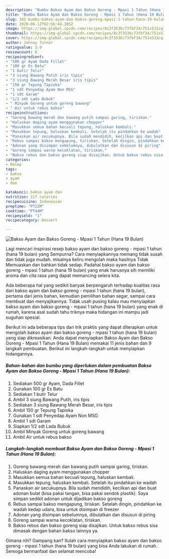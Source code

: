 ```yaml
---
description: "Bumbu Bakso Ayam dan Bakso Goreng - Mpasi 1 Tahun (Hana 19 Bulan) | Bahan Membuat Bakso Ayam dan Bakso Goreng - Mpasi 1 Tahun (Hana 19 Bulan) Yang Menggugah Selera"
title: "Bumbu Bakso Ayam dan Bakso Goreng - Mpasi 1 Tahun (Hana 19 Bulan) | Bahan Membuat Bakso Ayam dan Bakso Goreng - Mpasi 1 Tahun (Hana 19 Bulan) Yang Menggugah Selera"
slug: 362-bumbu-bakso-ayam-dan-bakso-goreng-mpasi-1-tahun-hana-19-bulan-bahan-membuat-bakso-ayam-dan-bakso-goreng-mpasi-1-tahun-hana-19-bulan-yang-menggugah-selera
date: 2020-06-12T02:56:44.285Z
image: https://img-global.cpcdn.com/recipes/8c3f3536c73fbf34/751x532cq70/bakso-ayam-dan-bakso-goreng-mpasi-1-tahun-hana-19-bulan-foto-resep-utama.jpg
thumbnail: https://img-global.cpcdn.com/recipes/8c3f3536c73fbf34/751x532cq70/bakso-ayam-dan-bakso-goreng-mpasi-1-tahun-hana-19-bulan-foto-resep-utama.jpg
cover: https://img-global.cpcdn.com/recipes/8c3f3536c73fbf34/751x532cq70/bakso-ayam-dan-bakso-goreng-mpasi-1-tahun-hana-19-bulan-foto-resep-utama.jpg
author: Johnny Turner
ratingvalue: 3.9
reviewcount: 6
recipeingredient:
- "500 gr Ayam Dada Fillet"
- "100 gr Es Batu"
- "1 butir Telur"
- "3 siung Bawang Putih iris tipis"
- "3 siung Bawang Merah Besar iris tipis"
- "150 gr Tepung Tapioka"
- "1 sdt Penyedap Ayam Non MSG"
- "1 sdt Garam"
- "1/2 sdt Lada Bubuk"
- " Minyak Goreng untuk goreng bawang"
- " Air untuk rebus bakso"
recipeinstructions:
- "Goreng bawang merah dan bawang putih sampai garing, tiriskan."
- "Haluskan daging ayam menggunakan chopper"
- "Masukkan semua bahan kecuali tepung, haluskan kembali."
- "Masukkan tepung, haluskan kembali. Setelah itu pindahkan ke wadah"
- "Panaskan air secukupnya. Bila sudah mendidih, kecilkan api dan buat adonan bulat (bisa pakai tangan, bisa pakai sendok plastik). Saya simpan sedikit adonan untuk dijadikan bakso goreng"
- "Rebus sampai bakso mengapung, tiriskan. Setelah dingin, pindahkan ke wadah kedap udara, bisa untuk disimpan di freezer"
- "Adonan yang disimpan sebelumnya, dibulatkan dan disusun di piring"
- "Goreng sampai warna kecoklatan, tiriskan."
- "Bakso rebus dan bakso goreng siap disajikan. Untuk bakso rebus sisa dimasak dengan bahan bakso lainnya ya."
categories:
- Resep
tags:
- bakso
- ayam
- dan

katakunci: bakso ayam dan 
nutrition: 217 calories
recipecuisine: Indonesian
preptime: "PT22M"
cooktime: "PT44M"
recipeyield: "1"
recipecategory: Dessert

---
```



![Bakso Ayam dan Bakso Goreng - Mpasi 1 Tahun (Hana 19 Bulan)](https://img-global.cpcdn.com/recipes/8c3f3536c73fbf34/751x532cq70/bakso-ayam-dan-bakso-goreng-mpasi-1-tahun-hana-19-bulan-foto-resep-utama.jpg)

Lagi mencari inspirasi resep bakso ayam dan bakso goreng - mpasi 1 tahun (hana 19 bulan) yang Sempurna? Cara menyiapkannya memang tidak susah dan tidak juga mudah. misalnya keliru mengolah maka hasilnya Tidak Memuaskan dan bahkan tidak sedap. Padahal bakso ayam dan bakso goreng - mpasi 1 tahun (hana 19 bulan) yang enak harusnya sih memiliki aroma dan cita rasa yang dapat memancing selera kita.

Ada beberapa hal yang sedikit banyak berpengaruh terhadap kualitas rasa dari bakso ayam dan bakso goreng - mpasi 1 tahun (hana 19 bulan), pertama dari jenis bahan, kemudian pemilihan bahan segar, sampai cara membuat dan menyajikannya. Tidak usah pusing kalau mau menyiapkan bakso ayam dan bakso goreng - mpasi 1 tahun (hana 19 bulan) yang enak di rumah, karena asal sudah tahu triknya maka hidangan ini mampu jadi suguhan spesial.




Berikut ini ada beberapa tips dan trik praktis yang dapat diterapkan untuk mengolah bakso ayam dan bakso goreng - mpasi 1 tahun (hana 19 bulan) yang siap dikreasikan. Anda dapat menyiapkan Bakso Ayam dan Bakso Goreng - Mpasi 1 Tahun (Hana 19 Bulan) memakai 11 jenis bahan dan 9 langkah pembuatan. Berikut ini langkah-langkah untuk menyiapkan hidangannya.

<!--inarticleads1-->

##### Bahan-bahan dan bumbu yang diperlukan dalam pembuatan Bakso Ayam dan Bakso Goreng - Mpasi 1 Tahun (Hana 19 Bulan):

1. Sediakan 500 gr Ayam, Dada Fillet
1. Gunakan 100 gr Es Batu
1. Sediakan 1 butir Telur
1. Ambil 3 siung Bawang Putih, iris tipis
1. Sediakan 3 siung Bawang Merah Besar, iris tipis
1. Ambil 150 gr Tepung Tapioka
1. Gunakan 1 sdt Penyedap Ayam Non MSG
1. Ambil 1 sdt Garam
1. Siapkan 1/2 sdt Lada Bubuk
1. Ambil  Minyak Goreng untuk goreng bawang
1. Ambil  Air untuk rebus bakso




<!--inarticleads2-->

##### Langkah-langkah membuat Bakso Ayam dan Bakso Goreng - Mpasi 1 Tahun (Hana 19 Bulan):

1. Goreng bawang merah dan bawang putih sampai garing, tiriskan.
1. Haluskan daging ayam menggunakan chopper
1. Masukkan semua bahan kecuali tepung, haluskan kembali.
1. Masukkan tepung, haluskan kembali. Setelah itu pindahkan ke wadah
1. Panaskan air secukupnya. Bila sudah mendidih, kecilkan api dan buat adonan bulat (bisa pakai tangan, bisa pakai sendok plastik). Saya simpan sedikit adonan untuk dijadikan bakso goreng
1. Rebus sampai bakso mengapung, tiriskan. Setelah dingin, pindahkan ke wadah kedap udara, bisa untuk disimpan di freezer
1. Adonan yang disimpan sebelumnya, dibulatkan dan disusun di piring
1. Goreng sampai warna kecoklatan, tiriskan.
1. Bakso rebus dan bakso goreng siap disajikan. Untuk bakso rebus sisa dimasak dengan bahan bakso lainnya ya.




Gimana nih? Gampang kan? Itulah cara menyiapkan bakso ayam dan bakso goreng - mpasi 1 tahun (hana 19 bulan) yang bisa Anda lakukan di rumah. Semoga bermanfaat dan selamat mencoba!
